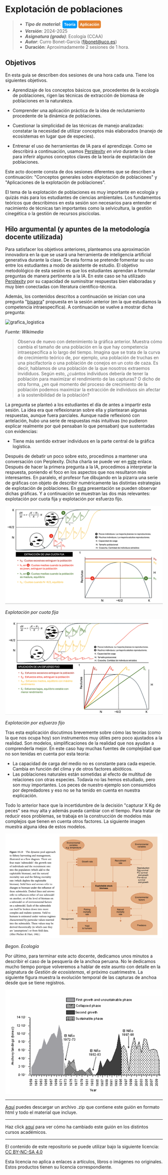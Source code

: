 # Explotación de poblaciones

> + **_Tipo de material_**: <span style="display: inline-block; font-size: 12px; color: white; background-color: #029BF9; border-radius: 5px; padding: 5px; font-weight: bold;"> Teoría</span> <span style="display: inline-block; font-size: 12px; color: white; background-color: #E68532; border-radius: 5px; padding: 5px; font-weight: bold;"> Aplicación</span>
> + **_Versión_**: 2024-2025
> + **_Asignatura (grado)_**: Ecología (CCAA)
> + **_Autor_**: Curro Bonet-García (fjbonet@uco.es)
> + **Duración**: Aproximadamente 2 sesiones de 1 hora.



## Objetivos 

En esta guía se describen dos sesiones de una hora cada una. Tiene los siguientes objetivos. 

+ Aprendizaje de los conceptos básicos que, procedentes de la ecología de poblaciones, rigen las técnicas de extracción de biomasa de poblaciones en la naturaleza. 

+ Comprender una aplicación práctica de la idea de reclutamiento procedente de la dinámica de poblaciones.

+ Cuestionar la simplicidad de las técnicas de manejo analizadas: constatar la necesidad de utilizar conceptos más elaborados (manejo de ecosistemas en lugar que de especies).

+ Entrenar el uso de herramientas de IA para el aprendizaje. Como se describirá a continuación, usamos [Perplexity](https://www.perplexity.ai/) *en vivo* durante la clase para inferir algunos conceptos claves de la teoría de explotación de poblaciones.

Este acto docente consta de dos sesiones diferentes que se describen a continuación: "Conceptos generales sobre explotación de poblaciones" y "Aplicaciones de la explotación de poblaciones".

El tema de la explotación de poblaciones es muy importante en ecología y quizás más para los estudiantes de ciencias ambientales. Los fundamentos teóricos que describimos en esta sesión son necesarios para entender el nacimiento de técnicas tan importantes como la selvicultura, la gestión cinegética o la gestión de recursos piscícolas. 

## Hilo argumental (y apuntes de la metodología docente utilizada)
Para satisfacer los objetivos anteriores, planteamos una aproximación innovadora en la que se usará una herramienta de inteligencia artificial generativa durante la clase. De esta forma se pretende fomentar su uso entre los estudiantes a modo de asistente de estudio. El objetivo metodológico de esta sesión es que los estudiantes aprendan a formular preguntas de manera pertinente a la IA. En este caso se ha utilizado  [Perplexity](https://www.perplexity.ai/) por su capacidad de suminsitrar respuestas bien elaboradas y muy bien conectadas con literatura científico-técnica. 

Además, los contenidos descritos a continuación se inician con una pregunta "[bisagra](https://investigaciondocente.com/2019/08/10/rtcomo-podemos-monitorizar-el-pensamiento-de-nuestros-estudiantes/)" propuesta en la sesión anterior (en la que estudiamos la competencia intraespecífica). A continuación se vuelve a mostrar dicha pregunta:

![grafica_logistica](https://raw.githubusercontent.com/aprendiendo-cosas/Te_poblaciones_comp_intra_ecologia_ccaa/refs/tags/2024-2025/imagenes/Logisticpopulationgrowth2.jpg)

*Fuente: Wikimedia*

>Observa de nuevo con detenimiento la gráfica anterior. Muestra cómo cambia el tamaño de una población en la que hay competencia intraespecífica a lo largo del tiempo. Imagina que se trata de la curva de crecimiento teórico de, por ejemplo, una población de truchas en una piscifactoría o una población de conejos en un coto de caza. Es decir, hablamos de una población de la que nosotros extraemos invididuos. Según esto, ¿cuántos individuos debería de tener la población para maximizar el rendimiento de las capturas? O dicho de otra forma, ¿en qué momento del proceso de crecimiento de la población podemos maximizar la extracción de individuos sin afectar a la sostenibilidad de la población?

La pregunta se planteó a los estudiantes el día de antes a impartir esta sesión. La idea era que reflexionaran sobre ella y plantearan algunas respuestas, aunque fuera parciales. Aunque nadie reflexionó con antelación, hubo una serie de respuestas más intuitivas (no pudieron explicar realmente por qué pensaban lo que pensaban) que sustentadas con evidencias:
+ Tiene más sentido extraer individuos en la parte central de la gráfica logística.

Después de debatir un poco sobre esto, procedimos a mantener una conversación con Perplexity. Dicha charla se puede ver en [este](https://www.perplexity.ai/search/partiendo-de-la-grafica-que-de-vjHVTcIjSSuMhwNZy.tYCA) enlace. Después de hacer la primera pregunta a la IA, procedimos a interpretar la respuesta, poniendo el foco en los aspectos que nos resultaron más interesantes. En paralelo, el profesor fue dibujando en la pizarra una serie de gráficas con objeto de describir numéricamente las distintas estrategias de explotación de poblaciones. En [esta](https://github.com/aprendiendo-cosas/Te_poblaciones_explotacion_ecologia_ccaa/raw/2024-2025/presentacion/graficas_explotacion.pptx) presentación se pueden observar dichas gráficas. Y a continuación se muestran las dos más relevantes: explotación por cuota fija y explotación por esfuerzo fijo.

![cuota_fija](https://github.com/aprendiendo-cosas/Te_poblaciones_explotacion_ecologia_ccaa/blob/2024-2025/imagenes/cuota_fija.png?raw=true)

*Explotación por cuota fija*

![cuota_fija](https://github.com/aprendiendo-cosas/Te_poblaciones_explotacion_ecologia_ccaa/blob/2024-2025/imagenes/esfuerzo_fijo.png?raw=true)

*Explotación por esfuerzo fijo*



Tras esta explicación discutimos brevemente sobre cómo las teorías (como la que nos ocupa hoy) son instrumentos muy útiles pero poco ajustados a la realidad. Son modelos, simplificaciones de la realidad que nos ayudan a comprenderla mejor. En este caso hay muchas fuentes de complejidad que no son tenidas en cuenta por esta teoría:

+ La capacidad de carga del medio no es constante para cada especie. Cambia en función del clima y de otros factores abióticos.
+ Las poblaciones naturales están sometidas al efecto de multitud de relaciones con otras especies. Todavía no las hemos estudiado, pero son muy importantes. Los peces de nuestro ejemplo son consumidos por depredadores y eso no se ha tenido en cuenta en nuestra explicación.

Todo lo anterior hace que la incertidumbre de la decisión "capturar X Kg de peces" sea muy alta y además pueda cambiar con el tiempo. Para tratar de reducir esos problemas, se trabaja en la construcción de modelos más complejos que tienen en cuenta otros factores. La siguiente imagen muestra alguna idea de estos modelos.

![cuota_fija](https://github.com/aprendiendo-cosas/Te_poblaciones_explotacion_ecologia_ccaa/blob/2024-2025/imagenes/modelos.png?raw=true)

*Begon. Ecología*



Por último, para terminar este acto docente, dedicamos unos minutos a describir el caso de la pesquería de la anchoa peruana. No le dedicamos mucho tiempo porque volveremos a hablar de este asunto con detalle en la asignatura de *Gestión de ecosistemas*, el próximo cuatrimestre. La siguiente figura muestra la evolución temporal de las capturas de anchoa desde que se tiene registros.



![cuota_fija](https://github.com/aprendiendo-cosas/Te_poblaciones_explotacion_ecologia_ccaa/blob/2024-2025/imagenes/anchoa_peruana.png?raw=true)










****

[Aquí](https://github.com/aprendiendo-cosas/Te_poblaciones_explotacion_ecologia_ccaa/archive/refs/tags/2024-2025.zip) puedes descargar un archivo .zip que contiene este guión en formato html y todo el material que incluye.

****

Haz click [aquí](https://github.com/aprendiendo-cosas/Te_poblaciones_explotacion_ecologia_ccaa/releases) para ver cómo ha cambiado este guión en los distintos cursos académicos.

****

 <p xmlns:cc="http://creativecommons.org/ns#" >El contenido de este repositorio se puede utilizar bajo la siguiente licencia:  <a  href="https://creativecommons.org/licenses/by-nc-sa/4.0/?ref=chooser-v1"  target="_blank" rel="license noopener noreferrer"  style="display:inline-block;">CC BY-NC-SA 4.0<img  style="height:22px!important;margin-left:3px;vertical-align:text-bottom;"   src="https://mirrors.creativecommons.org/presskit/icons/cc.svg?ref=chooser-v1"  alt=""><img  style="height:22px!important;margin-left:3px;vertical-align:text-bottom;"   src="https://mirrors.creativecommons.org/presskit/icons/by.svg?ref=chooser-v1"  alt=""><img  style="height:22px!important;margin-left:3px;vertical-align:text-bottom;"   src="https://mirrors.creativecommons.org/presskit/icons/nc.svg?ref=chooser-v1"  alt=""><img  style="height:22px!important;margin-left:3px;vertical-align:text-bottom;"   src="https://mirrors.creativecommons.org/presskit/icons/sa.svg?ref=chooser-v1"  alt=""></a></p> 

<p>Esta licencia no aplica a enlaces a artículos, libros o imágenes no originales. Estos productos tienen su licencia correspondiente.</p>



